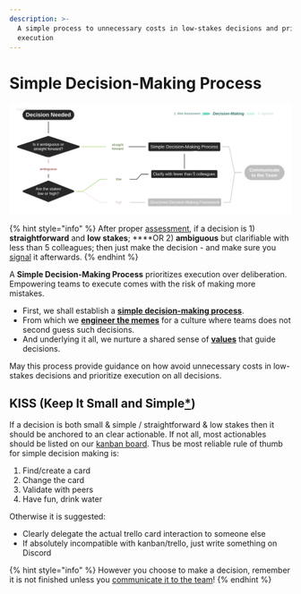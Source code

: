 ```yaml
---
description: >-
  A simple process to unnecessary costs in low-stakes decisions and prioritize
  execution
---
```


# Simple Decision-Making Process

![](../.gitbook/assets/decisions-simple.png)

{% hint style="info" %}
After proper [assessment](risk-assessment.md), if a decision is 1\) **straightforward** and **low stakes**; ****OR 2\) **ambiguous** but clarifiable with less than 5 colleagues; then just make the decision - and make sure you [signal](signaling.md) it afterwards.
{% endhint %}

A **Simple Decision-Making Process** prioritizes execution over deliberation. Empowering teams to execute comes with the risk of making more mistakes.

* First, we shall establish a [**simple decision-making process**](simple-decision-making-process.md#kiss-keep-it-small-and-simple). 
* From which we [**engineer the memes**](../resources/memes.md) for a culture where teams does not second guess such decisions. 
* And underlying it all, we nurture a shared sense of [**values**](https://dao-incubator.gitbook.io/wiki/) that guide decisions. 

May this process provide guidance on how avoid unnecessary costs in low-stakes decisions and prioritize execution on all decisions.

## KISS \(Keep It Small and Simple[\*](https://www.interaction-design.org/literature/topics/keep-it-simple-stupid)\)

If a decision is both small & simple / straightforward & low stakes then it should be anchored to an clear actionable. If not all, most actionables should be listed on our [kanban board](https://trello.com/b/XrAjqdlO/dao-incubator). Thus be most reliable rule of thumb for simple decision making is:

1. Find/create a card 
2. Change the card
3. Validate with peers
4. Have fun, drink water

 Otherwise it is suggested:

* Clearly delegate the actual trello card interaction to someone else
* If absolutely incompatible with kanban/trello, just write something on Discord

{% hint style="info" %}
However you choose to make a decision, remember it is not finished unless you [communicate it to the team](signaling.md)!
{% endhint %}

